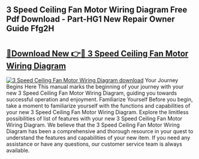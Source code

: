 ## 3 Speed Ceiling Fan Motor Wiring Diagram Free Pdf Download - Part-HG1 New Repair Owner Guide Ffg2H

# <h2><a href="http://dfnv4op.blite.top/?on=3+Speed+Ceiling+Fan+Motor+Wiring+Diagram">🔗Download New 👉🔴 3 Speed Ceiling Fan Motor Wiring Diagram</a></h2>

[![3 Speed Ceiling Fan Motor Wiring Diagram download](https://i.imgur.com/lujVjoI.png)](http://dfnv4op.blite.top/?on=3+Speed+Ceiling+Fan+Motor+Wiring+Diagram)
Your Journey Begins Here This manual marks the beginning of your journey with your new 3 Speed Ceiling Fan Motor Wiring Diagram, guiding you towards successful operation and enjoyment. Familiarize Yourself Before you begin, take a moment to familiarize yourself with the functions and capabilities of your new 3 Speed Ceiling Fan Motor Wiring Diagram. Explore the limitless possibilities of list of features with your new 3 Speed Ceiling Fan Motor Wiring Diagram. We believe that the 3 Speed Ceiling Fan Motor Wiring Diagram has been a comprehensive and thorough resource in your quest to understand the features and capabilities of your new item. If you need any assistance or have any questions, our customer service team is always available.
